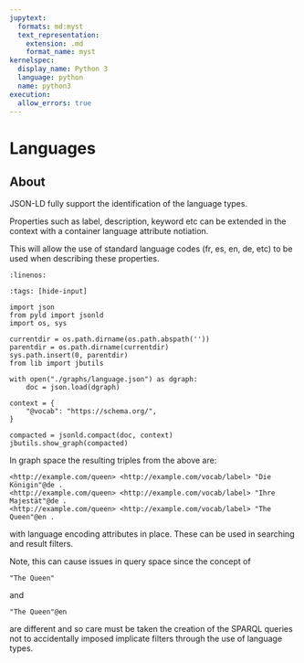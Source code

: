 ```yaml
---
jupytext:
  formats: md:myst
  text_representation:
    extension: .md
    format_name: myst
kernelspec:
  display_name: Python 3
  language: python
  name: python3
execution:
  allow_errors: true
---
```

# Languages

## About

JSON-LD fully support the identification of the language types.

Properties such as label, description, keyword etc can be 
extended in the context with a container language attribute notiation.

This will allow the use of standard language codes (fr, es, en, de, etc) to
be used when describing these properties. 


```{literalinclude} ./graphs/language.json
:linenos:
```


```{code-cell}
:tags: [hide-input]

import json
from pyld import jsonld
import os, sys

currentdir = os.path.dirname(os.path.abspath(''))
parentdir = os.path.dirname(currentdir)
sys.path.insert(0, parentdir)
from lib import jbutils

with open("./graphs/language.json") as dgraph:
    doc = json.load(dgraph)

context = {
    "@vocab": "https://schema.org/",
}

compacted = jsonld.compact(doc, context)
jbutils.show_graph(compacted)

```

In graph space the resulting triples from the above are:

```
<http://example.com/queen> <http://example.com/vocab/label> "Die Königin"@de .
<http://example.com/queen> <http://example.com/vocab/label> "Ihre Majestät"@de .
<http://example.com/queen> <http://example.com/vocab/label> "The Queen"@en .
```

with language encoding attributes in place.  These can be used in 
searching and result filters.

Note, this can cause issues in query space since the concept of 

```
"The Queen"
```

and 
 
 ```
 "The Queen"@en
 ``` 
 
 are different and so care must be taken the creation of the SPARQL 
 queries not to accidentally imposed implicate filters through the use 
 of language types. 
 
